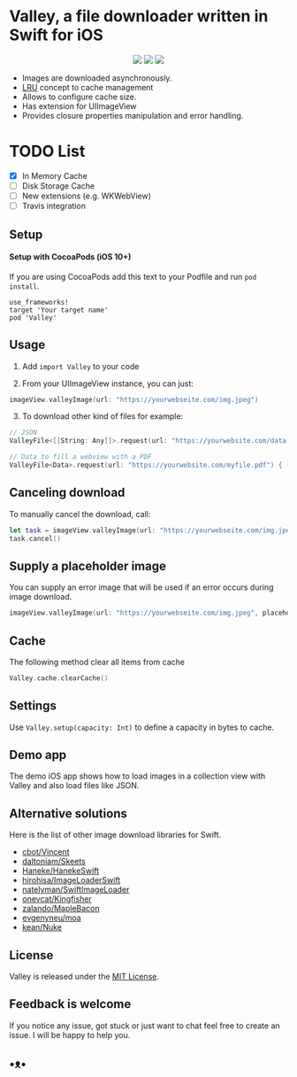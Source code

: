 # Valley, a file downloader written in Swift for iOS

<p align="center">
<img src="https://img.shields.io/cocoapods/v/Valley.svg?label=version">
<img src="https://img.shields.io/badge/platforms-iOS-lightgrey.svg">
<a href="https://travis-ci.org/lucianobohrer/Valley"><img src="https://img.shields.io/travis/lucianobohrer/Valley.svg?branch=master"></a>
</p>

* Images are downloaded asynchronously.
* [LRU](https://en.wikipedia.org/wiki/Cache_replacement_policies#Least_recently_used_(LRU)) concept to cache management
* Allows to configure cache size.
* Has extension for UIImageView
* Provides closure properties manipulation and error handling.

# TODO List
- [x] In Memory Cache
- [ ] Disk Storage Cache
- [ ] New extensions (e.g. WKWebView)
- [ ] Travis integration
## Setup

#### Setup with CocoaPods (iOS 10+)

If you are using CocoaPods add this text to your Podfile and run `pod install`.

```
use_frameworks!
target 'Your target name'
pod 'Valley'
```
## Usage

1. Add `import Valley` to your code

2. From your UIImageView instance, you can just:
```Swift
imageView.valleyImage(url: "https://yourwebseite.com/img.jpeg")
```
3. To download other kind of files for example:
```Swift
// JSON
ValleyFile<[[String: Any]]>.request(url: "https://yourwebsite.com/data.json") { (json) in }

// Data to fill a webview with a PDF
ValleyFile<Data>.request(url: "https://yourwebsite.com/myfile.pdf") { (data) in }
```
## Canceling download

To manually cancel the download, call:
```Swift
let task = imageView.valleyImage(url: "https://yourwebseite.com/img.jpeg")
task.cancel()
```


## Supply a placeholder image

You can supply an error image that will be used if an error occurs during image download.

```Swift
imageView.valleyImage(url: "https://yourwebseite.com/img.jpeg", placeholder: image)
```

## Cache
The following method clear all items from cache

```Swift
Valley.cache.clearCache()
```

## Settings

Use `Valley.setup(capacity: Int)` to define a capacity in bytes to cache.

## Demo app

The demo iOS app shows how to load images in a collection view with Valley and also load files like JSON.

## Alternative solutions

Here is the list of other image download libraries for Swift.

* [cbot/Vincent](https://github.com/cbot/Vincent)
* [daltoniam/Skeets](https://github.com/daltoniam/Skeets)
* [Haneke/HanekeSwift](https://github.com/Haneke/HanekeSwift)
* [hirohisa/ImageLoaderSwift](https://github.com/hirohisa/ImageLoaderSwift)
* [natelyman/SwiftImageLoader](https://github.com/natelyman/SwiftImageLoader)
* [onevcat/Kingfisher](https://github.com/onevcat/Kingfisher)
* [zalando/MapleBacon](https://github.com/zalando/MapleBacon)
* [evgenyneu/moa](https://github.com/evgenyneu/moa/)
* [kean/Nuke](https://github.com/kean/Nuke)

## License

Valley is released under the [MIT License](LICENSE).

## Feedback is welcome

If you notice any issue, got stuck or just want to chat feel free to create an issue. I will be happy to help you.

## •ᴥ•
